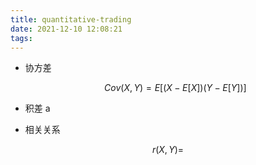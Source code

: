```yaml
---
title: quantitative-trading
date: 2021-12-10 12:08:21
tags:
---
```


- 协方差

  $$
    Cov\lparen X,Y\rparen = E\lbrack\lparen X - E\lbrack X \rbrack\rparen\lparen Y - E \lbrack Y \rbrack \rparen \rbrack
  $$

- 积差 a
- 相关关系

$$
  r\lparen X,Y\rparen =
$$
